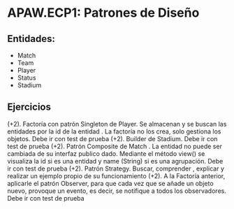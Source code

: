 # APAW.ECP1: Patrones de Diseño

## Entidades:
* Match
* Team
* Player
* Status
* Stadium

## Ejercicios
(+2). Factoría con patrón Singleton de Player. 
Se almacenan y se buscan las entidades por la id de la entidad . La factoría no los crea, solo gestiona los objetos. 
Debe ir con test de prueba
(+2). Builder de Stadium. 
Debe ir con test de prueba
(+2). Patrón Composite de Match . 
La entidad no puede ser cambiada de su interfaz publico dado. Mediante el método view() se visualiza la id si es una entidad y name (String) si es una agrupación. 
Debe ir con test de prueba
(+2). Patrón Strategy. Buscar, comprender , explicar y realizar un ejemplo propio de su funcionamiento
(+2). A la Factoría anterior,  aplicarle el patrón Observer, para que cada vez que se añade un objeto nuevo, provoque un evento, es decir, se notifique a todos los observadores.  
Debe ir con test de prueba

